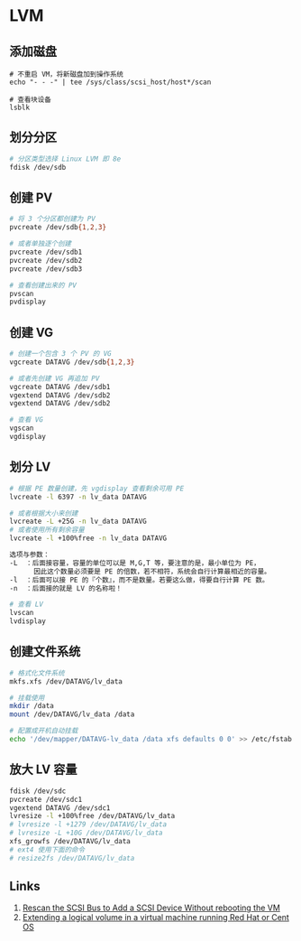 # LVM

## 添加磁盘

```
# 不重启 VM，将新磁盘加到操作系统
echo "- - -" | tee /sys/class/scsi_host/host*/scan

# 查看块设备
lsblk
```

## 划分分区

```sh
# 分区类型选择 Linux LVM 即 8e
fdisk /dev/sdb
```

## 创建 PV

```sh
# 将 3 个分区都创建为 PV
pvcreate /dev/sdb{1,2,3}

# 或者单独逐个创建
pvcreate /dev/sdb1
pvcreate /dev/sdb2
pvcreate /dev/sdb3

# 查看创建出来的 PV
pvscan
pvdisplay
```

## 创建 VG

```sh
# 创建一个包含 3 个 PV 的 VG
vgcreate DATAVG /dev/sdb{1,2,3}

# 或者先创建 VG 再追加 PV
vgcreate DATAVG /dev/sdb1
vgextend DATAVG /dev/sdb2
vgextend DATAVG /dev/sdb2

# 查看 VG
vgscan
vgdisplay
```

## 划分 LV

```sh
# 根据 PE 数量创建，先 vgdisplay 查看剩余可用 PE
lvcreate -l 6397 -n lv_data DATAVG

# 或者根据大小来创建
lvcreate -L +25G -n lv_data DATAVG
# 或者使用所有剩余容量
lvcreate -l +100%free -n lv_data DATAVG

选项与参数：
-L  ：后面接容量，容量的单位可以是 M,G,T 等，要注意的是，最小单位为 PE，
      因此这个数量必须要是 PE 的倍数，若不相符，系统会自行计算最相近的容量。
-l  ：后面可以接 PE 的『个数』，而不是数量。若要这么做，得要自行计算 PE 数。
-n  ：后面接的就是 LV 的名称啦！

# 查看 LV
lvscan
lvdisplay
```

## 创建文件系统

```sh
# 格式化文件系统
mkfs.xfs /dev/DATAVG/lv_data 

# 挂载使用
mkdir /data
mount /dev/DATAVG/lv_data /data

# 配置成开机自动挂载
echo '/dev/mapper/DATAVG-lv_data /data xfs defaults 0 0' >> /etc/fstab
```

## 放大 LV 容量

```sh
fdisk /dev/sdc
pvcreate /dev/sdc1
vgextend DATAVG /dev/sdc1
lvresize -l +100%free /dev/DATAVG/lv_data
# lvresize -l +1279 /dev/DATAVG/lv_data
# lvresize -L +10G /dev/DATAVG/lv_data
xfs_growfs /dev/DATAVG/lv_data
# ext4 使用下面的命令
# resize2fs /dev/DATAVG/lv_data
```

## Links

1. [Rescan the SCSI Bus to Add a SCSI Device Without rebooting the VM](https://www.cyberciti.biz/tips/vmware-add-a-new-hard-disk-without-rebooting-guest.html)
2. [Extending a logical volume in a virtual machine running Red Hat or Cent OS](https://kb.vmware.com/s/article/1006371)

















